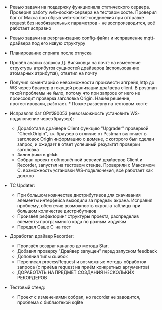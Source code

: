 * Ревью задачи на поддержку функционала статического сервера. Проверил работу web-socket-сервера на тестовом хосте. Проверил баг от Макса про обрыв web-socket-соединения при отправке request без необязательных параметров - не воспроизводится, всё работает исправно
* Ревью задачи на реорганизацию config-файла и исправление mqtt-драйвера под его новую структуру
* Планирование спринта после отпуска

* Провёл анализ запроса Д. Виляховца на почте на изменение структуры атрибутов сущностей драйверов (использование атомарных атрибутов), ответил на почту

* Получил коментарий о невозможности произвести апгрейд http до WS через браузер в текущей реализации драйвера client. В postman такой проблемы не было, потому что при запросе от него не происходит проверка заголовка Origin. Нашёл решение, протестировали, работает. * Позже разверну на тестовом хосте
* Исправлял баг OP#290053 (невозможность установить WS-подключение через браузер):
	* Доработал в драйвере Client функцию "Upgrader" проверкой "CheckOrigin", т.к. браузер в отличие от Postman включает в заголовок Origin информацию о домене, с которого был сделан запрос, и ожидает в ответ успешный результат проверки заголовка
	* Залил фикс в gitlab
	* Собрал проект с обновлённой версией драйверов Client и Recorder, запустил на тестовом стенде. Проверили с Максимом С. возможность установки WS-подключения, всё работает как должно
	
* TC Updater:
	* При большом количестве дистрибутивов для скачивания элементы интерфейса выходили за пределы экрана. Исправил проблему, обеспечив возможность скролла таблицы при большом количестве дистрибутивов
	* Произвёл рефакторинг структуры проекта, распределив элементы программного кода по разным модулям
	* Передал Саше С. на тест
	
* Доработал драйвер Recorder:
	* Произвёл возврат каналов до метода Start
	* Добавил проверку "Драйвер запущен" перед запуском feedback
	* Дополнил типы ошибок
	* Переписал processRequest и возможные методы обработок запроса (с приёма request на приём конкретных аргументов)
	* ДОРАБОТАТЬ НА ПРЕДМЕТ СОЗДАНИЯ НЕСКОЛЬКИХ РЕКОРДЕРОВ

* Тестовый стенд:
	* Проект с изменениями собрал, но recorder не заводится, проблема с библиотекой sqlite